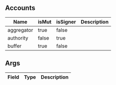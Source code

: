 

## Accounts
|Name|isMut|isSigner|Description|
|--|--|--|--|
| aggregator | true | false |  |
| authority | false | true |  |
| buffer | true | false |  |
## Args
|Field|Type|Description|
|--|--|--|
